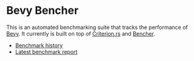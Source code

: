 # Bevy Bencher

This is an automated benchmarking suite that tracks the performance of [Bevy]. It currently is built on top of [Criterion.rs] and [Bencher].

- [Benchmark history](https://bencher.dev/perf/bevy)
- [Latest benchmark report](https://thebevyflock.github.io/bevy-bencher/report)

[Bevy]: https://bevyengine.org
[Criterion.rs]: https://bheisler.github.io/criterion.rs/book
[Bencher]: https://bencher.dev
